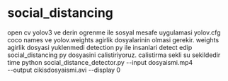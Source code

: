 # social_distancing
open cv yolov3 ve derin ogrenme ile sosyal mesafe uygulamasi 
yolov.cfg coco names ve yolov.weights agirlik dosyalarinin olmasi gerekir. weights agirlik dosyasi yuklenmedi
detection py ile insanlari detect edip social_distancing py dosyasini calistiriyoruz.
calistirma sekli su sekildedir
time python social_distance_detector.py --input dosyaismi.mp4 \
	--output cikisdosyaismi.avi --display 0

